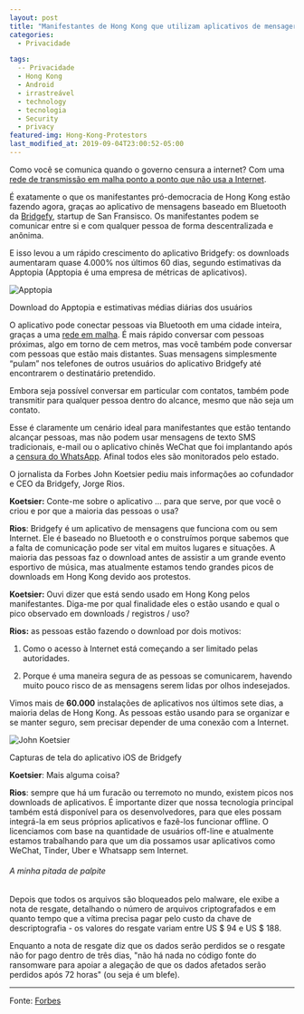 ```yaml
---
layout: post
title: "Manifestantes de Hong Kong que utilizam aplicativos de mensageria irrastreável aumenta 3685%"
categories:
  - Privacidade

tags:
  -- Privacidade
  - Hong Kong
  - Android
  - irrastreável
  - technology
  - tecnologia
  - Security
  - privacy
featured-img: Hong-Kong-Protestors
last_modified_at: 2019-09-04T23:00:52-05:00
---
```



Como você se comunica quando o governo censura a internet? Com uma [rede de transmissão em malha ponto a ponto que não usa a Internet](https://pt.wikipedia.org/wiki/Redes_Mesh).

É exatamente o que os manifestantes pró-democracia de Hong Kong estão fazendo agora, graças ao aplicativo de mensagens baseado em Bluetooth da [Bridgefy](https://www.bridgefy.me/), startup de San Fransisco. Os manifestantes podem se comunicar entre si e com qualquer pessoa de forma descentralizada e anônima.

E isso levou a um rápido crescimento do aplicativo Bridgefy: os downloads aumentaram quase 4.000% nos últimos 60 dias, segundo estimativas da Apptopia (Apptopia é uma empresa de métricas de aplicativos).

<img src="https://specials-images.forbesimg.com/imageserve/5d6d4d96673aa300083cc663/960x0.jpg" alt="Apptopia" />

Download do Apptopia e estimativas médias diárias dos usuários

O aplicativo pode conectar pessoas via Bluetooth em uma cidade inteira, graças a uma [rede em malha](https://pt.wikipedia.org/wiki/Redes_Mesh). É mais rápido conversar com pessoas próximas, algo em torno de cem metros, mas você também pode conversar com pessoas que estão mais distantes. Suas mensagens simplesmente “pulam” nos telefones de outros usuários do aplicativo Bridgefy até encontrarem o destinatário pretendido.

Embora seja possível conversar em particular com contatos, também pode transmitir para qualquer pessoa dentro do alcance, mesmo que não seja um contato.

Esse é claramente um cenário ideal para manifestantes que estão tentando alcançar pessoas, mas não podem usar mensagens de texto SMS tradicionais, e-mail ou o aplicativo chinês WeChat que foi implantando após a [censura do WhatsApp](https://www.nytimes.com/2017/09/25/business/china-whatsapp-blocked.html?mcubz=1). Afinal todos eles são monitorados pelo estado.

O jornalista da Forbes John Koetsier pediu mais informações ao cofundador e CEO da Bridgefy, Jorge Rios.

**Koetsier:** Conte-me sobre o aplicativo ... para que serve, por que você o criou e por que a maioria das pessoas o usa?

**Rios**: Bridgefy é um aplicativo de mensagens que funciona com ou sem Internet. Ele é baseado no Bluetooth e o construímos porque sabemos que a falta de comunicação pode ser vital em muitos lugares e situações. A maioria das pessoas faz o download antes de assistir a um grande evento esportivo de música, mas atualmente estamos tendo grandes picos de downloads em Hong Kong devido aos protestos.

**Koetsier:** Ouvi dizer que está sendo usado em Hong Kong pelos manifestantes. Diga-me por qual finalidade eles o estão usando e qual o pico observado em downloads / registros / uso?

**Rios:** as pessoas estão fazendo o download por dois motivos:

1) Como o acesso à Internet está começando a ser limitado pelas autoridades.

2) Porque é uma maneira segura de as pessoas se comunicarem, havendo muito pouco risco de as mensagens serem lidas por olhos indesejados.

Vimos mais de **60.000** instalações de aplicativos nos últimos sete dias, a maioria delas de Hong Kong. As pessoas estão usando para se organizar e se manter seguro, sem precisar depender de uma conexão com a Internet. 

<img src="https://thumbor.forbes.com/thumbor/711x493/https://specials-images.forbesimg.com/imageserve/5d6d4fbafead28000892d689/960x0.jpg?fit=scale" alt="John Koetsier" />

Capturas de tela do aplicativo iOS de Bridgefy

**Koetsier**: Mais alguma coisa?

**Rios**: sempre que há um furacão ou terremoto no mundo, existem picos nos downloads de aplicativos. É importante dizer que nossa tecnologia principal também está disponível para os desenvolvedores, para que eles possam integrá-la em seus próprios aplicativos e fazê-los funcionar offline. O licenciamos com base na quantidade de usuários off-line e atualmente estamos trabalhando para que um dia possamos usar aplicativos como WeChat, Tinder, Uber e Whatsapp sem Internet. 


###### A minha pitada de palpite

Depois que todos os arquivos são bloqueados pelo malware, ele exibe a nota de resgate, detalhando o número de arquivos criptografados e em quanto tempo que a vítima precisa pagar pelo custo da chave de descriptografia - os valores do resgate variam entre US $ 94 e US $ 188. 

Enquanto a nota de resgate diz que os dados serão perdidos se o resgate não for pago dentro de três dias, "não há nada no código fonte do ransomware para apoiar a alegação de que os dados afetados serão perdidos após 72 horas" (ou seja é um blefe).


---

Fonte: [Forbes](https://www.forbes.com/sites/johnkoetsier/2019/09/02/hong-kong-protestors-using-mesh-messaging-app-china-cant-block-usage-up-3685/amp/)
